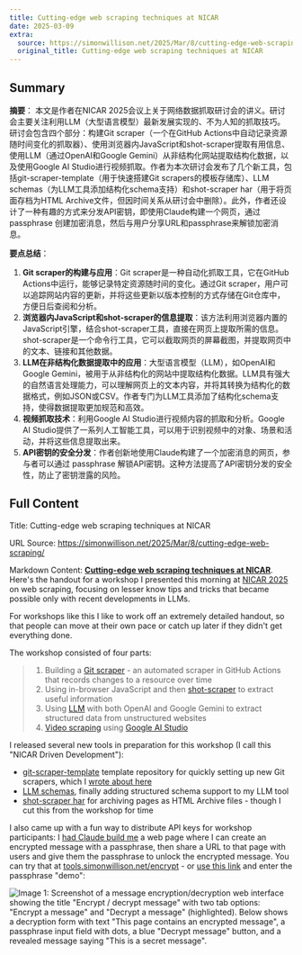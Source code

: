 ```yaml
---
title: Cutting-edge web scraping techniques at NICAR
date: 2025-03-09
extra:
  source: https://simonwillison.net/2025/Mar/8/cutting-edge-web-scraping/
  original_title: Cutting-edge web scraping techniques at NICAR
---
```

## Summary
**摘要**：
本文是作者在NICAR 2025会议上关于网络数据抓取研讨会的讲义。研讨会主要关注利用LLM（大型语言模型）最新发展实现的、不为人知的抓取技巧。研讨会包含四个部分：构建Git scraper（一个在GitHub Actions中自动记录资源随时间变化的抓取器）、使用浏览器内JavaScript和shot-scraper提取有用信息、使用LLM（通过OpenAI和Google Gemini）从非结构化网站提取结构化数据，以及使用Google AI Studio进行视频抓取。作者为本次研讨会发布了几个新工具，包括git-scraper-template（用于快速搭建Git scrapers的模板存储库）、LLM schemas（为LLM工具添加结构化schema支持）和shot-scraper har（用于将页面存档为HTML Archive文件，但因时间关系从研讨会中删除）。此外，作者还设计了一种有趣的方式来分发API密钥，即使用Claude构建一个网页，通过 passphrase 创建加密消息，然后与用户分享URL和passphrase来解锁加密消息。

**要点总结**：
1.  **Git scraper的构建与应用**：Git scraper是一种自动化抓取工具，它在GitHub Actions中运行，能够记录特定资源随时间的变化。通过Git scraper，用户可以追踪网站内容的更新，并将这些更新以版本控制的方式存储在Git仓库中，方便日后查阅和分析。
2.  **浏览器内JavaScript和shot-scraper的信息提取**：该方法利用浏览器内置的JavaScript引擎，结合shot-scraper工具，直接在网页上提取所需的信息。shot-scraper是一个命令行工具，它可以截取网页的屏幕截图，并提取网页中的文本、链接和其他数据。
3.  **LLM在非结构化数据提取中的应用**：大型语言模型（LLM），如OpenAI和Google Gemini，被用于从非结构化的网站中提取结构化数据。LLM具有强大的自然语言处理能力，可以理解网页上的文本内容，并将其转换为结构化的数据格式，例如JSON或CSV。作者专门为LLM工具添加了结构化schema支持，使得数据提取更加规范和高效。
4.  **视频抓取技术**：利用Google AI Studio进行视频内容的抓取和分析。Google AI Studio提供了一系列人工智能工具，可以用于识别视频中的对象、场景和活动，并将这些信息提取出来。
5.  **API密钥的安全分发**：作者创新地使用Claude构建了一个加密消息的网页，参与者可以通过 passphrase 解锁API密钥。这种方法提高了API密钥分发的安全性，防止了密钥泄露的风险。

## Full Content
Title: Cutting-edge web scraping techniques at NICAR

URL Source: https://simonwillison.net/2025/Mar/8/cutting-edge-web-scraping/

Markdown Content:
**[Cutting-edge web scraping techniques at NICAR](https://github.com/simonw/nicar-2025-scraping/blob/main/README.md)**. Here's the handout for a workshop I presented this morning at [NICAR 2025](https://www.ire.org/training/conferences/nicar-2025/) on web scraping, focusing on lesser know tips and tricks that became possible only with recent developments in LLMs.

For workshops like this I like to work off an extremely detailed handout, so that people can move at their own pace or catch up later if they didn't get everything done.

The workshop consisted of four parts:

> 1.  Building a [Git scraper](https://simonwillison.net/2020/Oct/9/git-scraping/) - an automated scraper in GitHub Actions that records changes to a resource over time
> 2.  Using in-browser JavaScript and then [shot-scraper](https://shot-scraper.datasette.io/) to extract useful information
> 3.  Using [LLM](https://llm.datasette.io/) with both OpenAI and Google Gemini to extract structured data from unstructured websites
> 4.  [Video scraping](https://simonwillison.net/2024/Oct/17/video-scraping/) using [Google AI Studio](https://aistudio.google.com/)

I released several new tools in preparation for this workshop (I call this "NICAR Driven Development"):

*   [git-scraper-template](https://github.com/simonw/git-scraper-template) template repository for quickly setting up new Git scrapers, which I [wrote about here](https://simonwillison.net/2025/Feb/26/git-scraper-template/)
*   [LLM schemas](https://simonwillison.net/2025/Feb/28/llm-schemas/), finally adding structured schema support to my LLM tool
*   [shot-scraper har](https://shot-scraper.datasette.io/en/stable/har.html) for archiving pages as HTML Archive files - though I cut this from the workshop for time

I also came up with a fun way to distribute API keys for workshop participants: I [had Claude build me](https://claude.ai/share/8d3330c8-7fd4-46d1-93d4-a3bd05915793) a web page where I can create an encrypted message with a passphrase, then share a URL to that page with users and give them the passphrase to unlock the encrypted message. You can try that at [tools.simonwillison.net/encrypt](https://tools.simonwillison.net/encrypt) - or [use this link](https://tools.simonwillison.net/encrypt#5ZeXCdZ5pqCcHqE1y0aGtoIijlUW+ipN4gjQV4A2/6jQNovxnDvO6yoohgxBIVWWCN8m6ppAdjKR41Qzyq8Keh0RP7E=) and enter the passphrase "demo":

![Image 1: Screenshot of a message encryption/decryption web interface showing the title "Encrypt / decrypt message" with two tab options: "Encrypt a message" and "Decrypt a message" (highlighted). Below shows a decryption form with text "This page contains an encrypted message", a passphrase input field with dots, a blue "Decrypt message" button, and a revealed message saying "This is a secret message".](https://static.simonwillison.net/static/2025/encrypt-decrypt.jpg)

